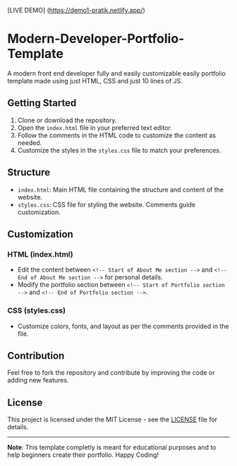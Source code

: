 [LIVE DEMO] (https://demo1-pratik.netlify.app/)

# Modern-Developer-Portfolio-Template
A modern front end developer fully and easily customizable easily portfolio template made using just HTML, CSS and just 10 lines of JS. 

## Getting Started

1. Clone or download the repository.
2. Open the `index.html` file in your preferred text editor.
3. Follow the comments in the HTML code to customize the content as needed.
4. Customize the styles in the `styles.css` file to match your preferences.

## Structure

- `index.html`: Main HTML file containing the structure and content of the website.
- `styles.css`: CSS file for styling the website. Comments guide customization.

## Customization

### HTML (index.html)
- Edit the content between `<!-- Start of About Me section -->` and `<!-- End of About Me section -->` for personal details.
- Modify the portfolio section between `<!-- Start of Portfolio section -->` and `<!-- End of Portfolio section -->`.

### CSS (styles.css)
- Customize colors, fonts, and layout as per the comments provided in the file.

## Contribution
Feel free to fork the repository and contribute by improving the code or adding new features.

## License
This project is licensed under the MIT License - see the [LICENSE](LICENSE) file for details.

---

**Note**: This template completly is meant for educational purposes and to help beginners create their portfolio. Happy Coding!

